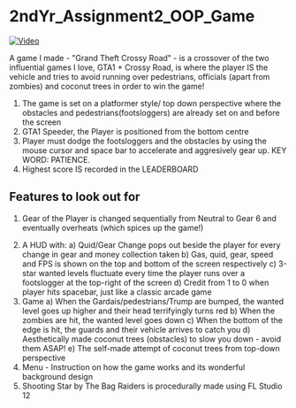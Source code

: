 # 2ndYr_Assignment2_OOP_Game

[![Video](http://img.youtube.com/vi/wBWKu135DBI/0.jpg)](https://www.youtube.com/watch?v= "Video")

A game I made - "Grand Theft Crossy Road" - is a crossover of the two influential games I love, GTA1 + Crossy Road, is where the player IS the vehicle and tries to avoid running over pedestrians, officials (apart from zombies) and coconut trees in order to win the game!

1. The game is set on a platformer style/ top down perspective where the obstacles and pedestrians(footsloggers) are already set on and before the screen
2. GTA1 Speeder, the Player is positioned from the bottom centre 
3. Player must dodge the footsloggers and the obstacles by using the mouse cursor and space bar to accelerate and aggresively gear up.
   KEY WORD: PATIENCE.
4. Highest score IS recorded in the LEADERBOARD

## Features to look out for
1) Gear of the Player is changed sequentially from Neutral to Gear 6 and eventually overheats (which spices up the game!)
2. A HUD with: 
a) Quid/Gear Change pops out beside the player for every change in gear and money collection taken
b) Gas, quid, gear, speed and FPS is shown on the top and bottom of the screen respectively
c) 3-star wanted levels fluctuate every time the player runs over a footslogger at the top-right of the screen
d) Credit from 1 to 0 when player hits spacebar, just like a classic arcade game
3. Game
a) When the Gardais/pedestrians/Trump are bumped, the wanted level goes up higher and their head terrifyingly turns red
b) When the zombies are hit, the wanted level goes down
c) When the bottom of the edge is hit, the guards and their vehicle arrives to catch you
d) Aesthetically made coconut trees (obstacles) to slow you down - avoid them ASAP!
e) The self-made attempt of coconut trees from top-down perspective
4. Menu - Instruction on how the game works and its wonderful background design
5. Shooting Star by The Bag Raiders is procedurally made using FL Studio 12
